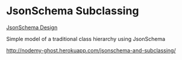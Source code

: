 # JsonSchema Subclassing

[JsonSchema Design](https://broward.ghost.io/2016/03/26/jsonschema-and-subclassing/)

Simple model of a traditional class hierarchy using JsonSchema

http://nodemy-ghost.herokuapp.com/jsonschema-and-subclassing/
